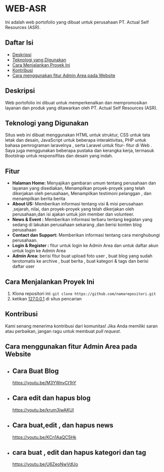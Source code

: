 # WEB-ASR
Ini adalah web portofolio yang dibuat untuk perusahaan PT. Actual Self Resources (ASR).

## Daftar Isi

- [Deskripsi](#deskripsi)
- [Teknologi yang Digunakan](#teknologi-yang-digunakan)
- [Cara Menjalankan Proyek Ini](#Cara-Menjalankan-Proyek-Ini)
- [Kontribusi](#kontribusi)
- [Cara menggunakan fitur Admin Area pada Website](#Cara-menggunakan-fitur-Admin-Area-pada-Website)


## Deskripsi

Web portofolio ini dibuat untuk memperkenalkan dan mempromosikan layanan dan produk yang ditawarkan oleh PT. Actual Self Resources (ASR). 

## Teknologi yang Digunakan

Situs web ini dibuat menggunakan HTML untuk struktur, CSS untuk tata letak dan desain,  JavaScript untuk beberapa interaktivitas, PHP untuk bahasa pemrograman laravelnya , serta Laravel untuk fitur- fitur di Web . Saya juga menggunakan beberapa pustaka dan kerangka kerja, termasuk Bootstrap untuk responsifitas dan desain yang indah.

## Fitur

- **Halaman Home:** Menyajikan gambaran umum tentang perusahaan dan layanan yang disediakan,  Menampilkan proyek-proyek yang telah dikerjakan oleh perusahaan, Menampilkan testimoni pelanggan , dan menampilkan berita berita
- **About US:** Memberikan informasi tentang visi & misi perusahaan ,sejarah, nilai, dan proyek-proyek yang telah dikerjakan oleh perusahaan,dan isi ajakan untuk join member dan volunteer.
- **News & Event :** Memberikan informasi terbaru tentang kegiatan yang sedang di lakukan perusahaan sekarang ,dan berisi konten blog perusahaan
- **Contact dan Support:** Memberikan informasi tentang cara menghubungi perusahaan.
- **Login & Register :** fitur untuk login ke Admin Area dan untuk daftar akun untuk login ke Admin Area 
- **Admin Area:** berisi fitur buat upload foto user , buat blog yang sudah terotomatis ke archive , buat berita , buat kategori & tags dan berisi daftar user


## Cara Menjalankan Proyek Ini

1. Klona repositori ini: `git clone https://github.com/namarepositori.git`
2. ketikan [127.0.0.1](http://127.0.0.1:8000/) di situs pencarian 

## Kontribusi

Kami senang menerima kontribusi dari komunitas! Jika Anda memiliki saran atau perbaikan, jangan ragu untuk membuat *pull request*.


## Cara menggunakan fitur Admin Area pada Website 
- ## Cara Buat Blog 
  https://youtu.be/M3YWnvCt1hY 
- ## Cara edit dan hapus blog 
  https://youtu.be/krum3jwAKUI
- ## Cara buat,edit , dan hapus news
  https://youtu.be/KCn1AaQC5Hk
- ## cara buat , edit dan hapus kategori dan tag
  https://youtu.be/U6ZeoNwVdUo


  
